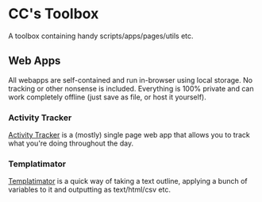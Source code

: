 # CC's Toolbox
A toolbox containing handy scripts/apps/pages/utils etc.

## Web Apps
All webapps are self-contained and run in-browser using local storage. No
tracking or other nonsense is included. Everything is 100% private and 
can work completely offline (just save as file, or host it yourself).

### Activity Tracker
[Activity Tracker](https://seesee.github.io/toolbox/webapps/activity_tracker.html) 
is a (mostly) single page web app that allows you to track what you're doing 
throughout the day.

### Templatimator
[Templatimator](https://seesee.github.io/toolbox/webapps/templatimator.html)
is a quick way of taking a text outline, applying a bunch of variables to it
and outputting as text/html/csv etc.


